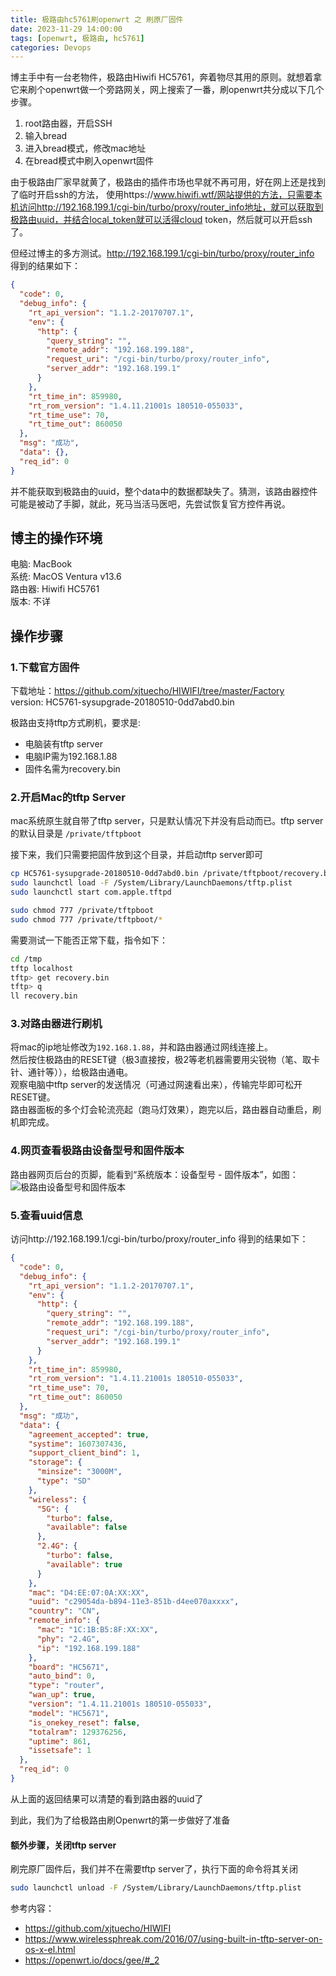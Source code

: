 ```yaml
---
title: 极路由hc5761刷openwrt 之 刷原厂固件
date: 2023-11-29 14:00:00
tags: [openwrt, 极路由, hc5761]
categories: Devops
---
```

博主手中有一台老物件，极路由Hiwifi HC5761，奔着物尽其用的原则。就想着拿它来刷个openwrt做一个旁路网关，网上搜索了一番，刷openwrt共分成以下几个步骤。
1. root路由器，开启SSH
2. 输入bread
3. 进入bread模式，修改mac地址
4. 在bread模式中刷入openwrt固件

由于极路由厂家早就黄了，极路由的插件市场也早就不再可用，好在网上还是找到了临时开启ssh的方法，
使用https://www.hiwifi.wtf/网站提供的方法，只需要本机访问http://192.168.199.1/cgi-bin/turbo/proxy/router_info地址，就可以获取到极路由uuid，并结合local_token就可以活得cloud token，然后就可以开启ssh了。

但经过博主的多方测试。http://192.168.199.1/cgi-bin/turbo/proxy/router_info 得到的结果如下：
```json
{
  "code": 0,
  "debug_info": {
    "rt_api_version": "1.1.2-20170707.1",
    "env": {
      "http": {
        "query_string": "",
        "remote_addr": "192.168.199.188",
        "request_uri": "/cgi-bin/turbo/proxy/router_info",
        "server_addr": "192.168.199.1"
      }
    },
    "rt_time_in": 859980,
    "rt_rom_version": "1.4.11.21001s 180510-055033",
    "rt_time_use": 70,
    "rt_time_out": 860050
  },
  "msg": "成功",
  "data": {},
  "req_id": 0
}
```
并不能获取到极路由的uuid，整个data中的数据都缺失了。猜测，该路由器控件可能是被动了手脚，就此，死马当活马医吧，先尝试恢复官方控件再说。

## 博主的操作环境
电脑: MacBook  
系统: MacOS Ventura v13.6  
路由器: Hiwifi HC5761  
版本: 不详  

## 操作步骤
### 1.下载官方固件  

下载地址：https://github.com/xjtuecho/HIWIFI/tree/master/Factory  
version: HC5761-sysupgrade-20180510-0dd7abd0.bin  

极路由支持tftp方式刷机，要求是:
- 电脑装有tftp server
- 电脑IP需为192.168.1.88
- 固件名需为recovery.bin

### 2.开启Mac的tftp Server

mac系统原生就自带了tftp server，只是默认情况下并没有启动而已。tftp server的默认目录是
`/private/tftpboot` 

接下来，我们只需要把固件放到这个目录，并启动tftp server即可
```bash
cp HC5761-sysupgrade-20180510-0dd7abd0.bin /private/tftpboot/recovery.bin
sudo launchctl load -F /System/Library/LaunchDaemons/tftp.plist
sudo launchctl start com.apple.tftpd

sudo chmod 777 /private/tftpboot
sudo chmod 777 /private/tftpboot/*
```

需要测试一下能否正常下载，指令如下：
```bash
cd /tmp
tftp localhost
tftp> get recovery.bin
tftp> q
ll recovery.bin
```

### 3.对路由器进行刷机
将mac的ip地址修改为`192.168.1.88`，并和路由器通过网线连接上。   
然后按住极路由的RESET键（极3直接按，极2等老机器需要用尖锐物（笔、取卡针、通针等）），给极路由通电。  
观察电脑中tftp server的发送情况（可通过网速看出来），传输完毕即可松开RESET键。   
路由器面板的多个灯会轮流亮起（跑马灯效果），跑完以后，路由器自动重启，刷机即完成。 

### 4.网页查看极路由设备型号和固件版本
路由器网页后台的页脚，能看到“系统版本：设备型号 - 固件版本”，如图：
![极路由设备型号和固件版本](https://openwrt.io/img/gee-device-model-and-rom-version-in-web.png "网页查看极路由设备型号和固件版本")

### 5.查看uuid信息
访问http://192.168.199.1/cgi-bin/turbo/proxy/router_info 得到的结果如下：
```json
{
  "code": 0,
  "debug_info": {
    "rt_api_version": "1.1.2-20170707.1",
    "env": {
      "http": {
        "query_string": "",
        "remote_addr": "192.168.199.188",
        "request_uri": "/cgi-bin/turbo/proxy/router_info",
        "server_addr": "192.168.199.1"
      }
    },
    "rt_time_in": 859980,
    "rt_rom_version": "1.4.11.21001s 180510-055033",
    "rt_time_use": 70,
    "rt_time_out": 860050
  },
  "msg": "成功",
  "data": {
    "agreement_accepted": true,
    "systime": 1607307436,
    "support_client_bind": 1,
    "storage": {
      "minsize": "3000M",
      "type": "SD"
    },
    "wireless": {
      "5G": {
        "turbo": false,
        "available": false
      },
      "2.4G": {
        "turbo": false,
        "available": true
      }
    },
    "mac": "D4:EE:07:0A:XX:XX",
    "uuid": "c29054da-b894-11e3-851b-d4ee070axxxx",
    "country": "CN",
    "remote_info": {
      "mac": "1C:1B:B5:8F:XX:XX",
      "phy": "2.4G",
      "ip": "192.168.199.188"
    },
    "board": "HC5671",
    "auto_bind": 0,
    "type": "router",
    "wan_up": true,
    "version": "1.4.11.21001s 180510-055033",
    "model": "HC5671",
    "is_onekey_reset": false,
    "totalram": 129376256,
    "uptime": 861,
    "issetsafe": 1
  },
  "req_id": 0
}
```
从上面的返回结果可以清楚的看到路由器的uuid了   

到此，我们为了给极路由刷Openwrt的第一步做好了准备


#### 额外步骤，关闭tftp server
刷完原厂固件后，我们并不在需要tftp server了，执行下面的命令将其关闭
```bash
sudo launchctl unload -F /System/Library/LaunchDaemons/tftp.plist
```

参考内容：
- https://github.com/xjtuecho/HIWIFI
- https://www.wirelessphreak.com/2016/07/using-built-in-tftp-server-on-os-x-el.html
- https://openwrt.io/docs/gee/#_2